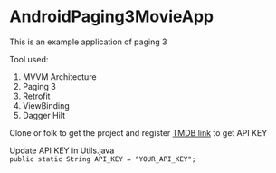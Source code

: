 # AndroidPaging3MovieApp   

This is an example application of paging 3    

Tool used:   
1. MVVM Architecture
2. Paging 3
3. Retrofit
4. ViewBinding
5. Dagger Hilt   

Clone or folk to get the project and register [TMDB link](https://www.themoviedb.org/settings/api) to get API KEY   

Update API KEY in Utils.java   
```public static String API_KEY = "YOUR_API_KEY";```
